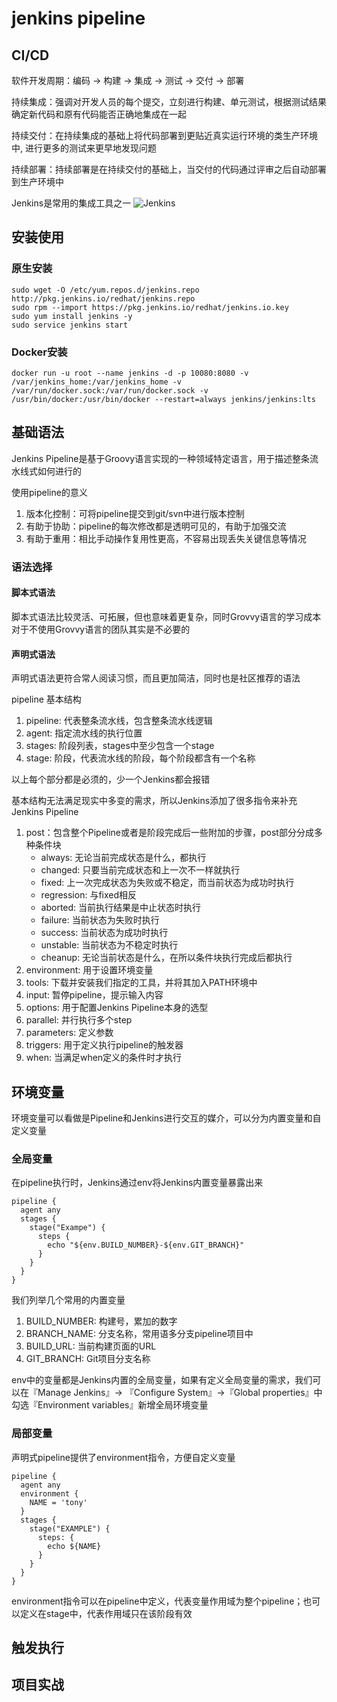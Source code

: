 # jenkins pipeline

## CI/CD
软件开发周期：编码 -> 构建 -> 集成 -> 测试 -> 交付 -> 部署

持续集成：强调对开发人员的每个提交，立刻进行构建、单元测试，根据测试结果确定新代码和原有代码能否正确地集成在一起

持续交付：在持续集成的基础上将代码部署到更贴近真实运行环境的类生产环境中, 进行更多的测试来更早地发现问题

持续部署：持续部署是在持续交付的基础上，当交付的代码通过评审之后自动部署到生产环境中


Jenkins是常用的集成工具之一
![Jenkins](http://image.51linwei.top/1_2evs4lCaKrD03-MzJl5_Dw.jpeg)


## 安装使用

### 原生安装

``` shell
sudo wget -O /etc/yum.repos.d/jenkins.repo http://pkg.jenkins.io/redhat/jenkins.repo
sudo rpm --import https://pkg.jenkins.io/redhat/jenkins.io.key
sudo yum install jenkins -y
sudo service jenkins start
```

### Docker安装
``` shell
docker run -u root --name jenkins -d -p 10080:8080 -v /var/jenkins_home:/var/jenkins_home -v /var/run/docker.sock:/var/run/docker.sock -v /usr/bin/docker:/usr/bin/docker --restart=always jenkins/jenkins:lts
```

## 基础语法

Jenkins Pipeline是基于Groovy语言实现的一种领域特定语言，用于描述整条流水线式如何进行的

使用pipeline的意义

1. 版本化控制：可将pipeline提交到git/svn中进行版本控制
2. 有助于协助：pipeline的每次修改都是透明可见的，有助于加强交流
3. 有助于重用：相比手动操作复用性更高，不容易出现丢失关键信息等情况

### 语法选择

#### 脚本式语法

脚本式语法比较灵活、可拓展，但也意味着更复杂，同时Grovvy语言的学习成本对于不使用Grovvy语言的团队其实是不必要的
#### 声明式语法

声明式语法更符合常人阅读习惯，而且更加简洁，同时也是社区推荐的语法

pipeline 基本结构
1. pipeline: 代表整条流水线，包含整条流水线逻辑
2. agent: 指定流水线的执行位置
3. stages: 阶段列表，stages中至少包含一个stage
4. stage: 阶段，代表流水线的阶段，每个阶段都含有一个名称

以上每个部分都是必须的，少一个Jenkins都会报错

基本结构无法满足现实中多变的需求，所以Jenkins添加了很多指令来补充Jenkins Pipeline
1. post：包含整个Pipeline或者是阶段完成后一些附加的步骤，post部分分成多种条件块
   + always: 无论当前完成状态是什么，都执行
   + changed: 只要当前完成状态和上一次不一样就执行
   + fixed: 上一次完成状态为失败或不稳定，而当前状态为成功时执行
   + regression: 与fixed相反
   + aborted: 当前执行结果是中止状态时执行
   + failure: 当前状态为失败时执行
   + success: 当前状态为成功时执行
   + unstable: 当前状态为不稳定时执行
   + cheanup: 无论当前状态是什么，在所以条件块执行完成后都执行
2. environment: 用于设置环境变量
3. tools: 下载并安装我们指定的工具，并将其加入PATH环境中
4. input: 暂停pipeline，提示输入内容
5. options: 用于配置Jenkins Pipeline本身的选型
6. parallel: 并行执行多个step
7. parameters: 定义参数
8. triggers: 用于定义执行pipeline的触发器
9. when: 当满足when定义的条件时才执行

## 环境变量

环境变量可以看做是Pipeline和Jenkins进行交互的媒介，可以分为内置变量和自定义变量

### 全局变量
在pipeline执行时，Jenkins通过env将Jenkins内置变量暴露出来

``` shell
pipeline {
  agent any
  stages {
    stage("Exampe") {
      steps {
        echo "${env.BUILD_NUMBER}-${env.GIT_BRANCH}"
      }
    }
  }
}
```

我们列举几个常用的内置变量
1. BUILD_NUMBER: 构建号，累加的数字
2. BRANCH_NAME: 分支名称，常用语多分支pipeline项目中
3. BUILD_URL: 当前构建页面的URL
4. GIT_BRANCH: Git项目分支名称

env中的变量都是Jenkins内置的全局变量，如果有定义全局变量的需求，我们可以在『Manage Jenkins』-> 『Configure System』->『Global properties』中勾选『Environment variables』新增全局环境变量

### 局部变量

声明式pipeline提供了environment指令，方便自定义变量
``` shell
pipeline {
  agent any
  environment {
    NAME = 'tony'
  }
  stages {
    stage("EXAMPLE") {
      steps: {
        echo ${NAME}
      }
    }
  }
}
```
environment指令可以在pipeline中定义，代表变量作用域为整个pipeline；也可以定义在stage中，代表作用域只在该阶段有效

## 触发执行

## 项目实战